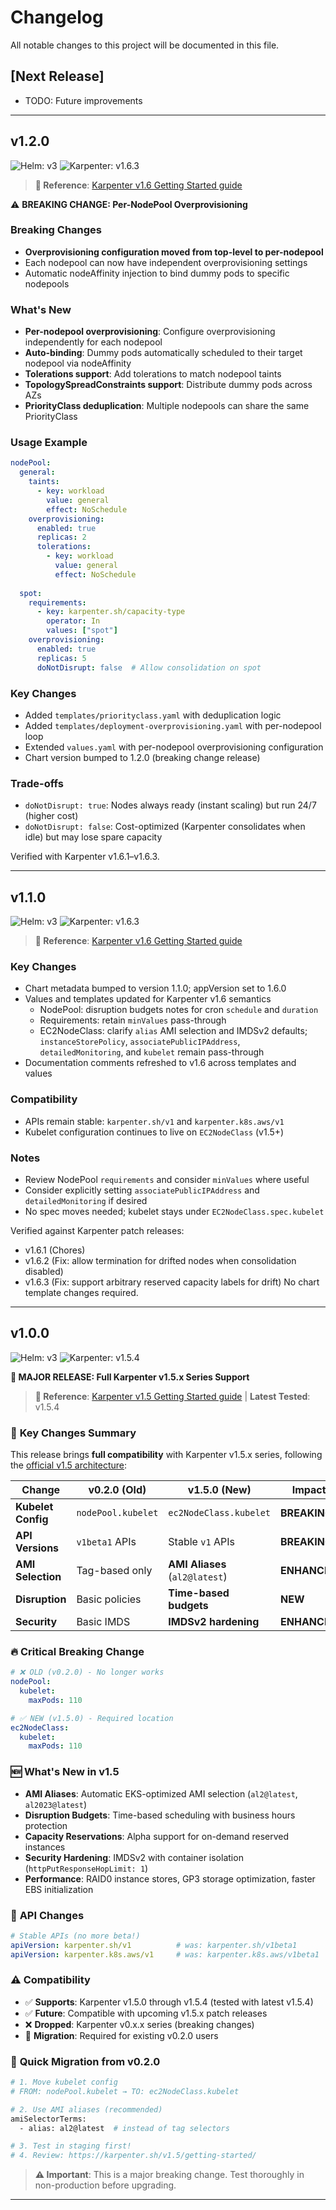 # Changelog

All notable changes to this project will be documented in this file.

## [Next Release]

- TODO: Future improvements

---

## v1.2.0

![Helm: v3](https://img.shields.io/badge/Helm-v3.14%2B-informational?color=informational&logo=helm) ![Karpenter: v1.6.3](https://img.shields.io/badge/Karpenter-v1.6.3-success?color=success&logo=kubernetes)

> **📖 Reference**: [Karpenter v1.6 Getting Started guide](https://karpenter.sh/v1.6/getting-started/)

⚠️ **BREAKING CHANGE: Per-NodePool Overprovisioning**

### Breaking Changes

- **Overprovisioning configuration moved from top-level to per-nodepool**
- Each nodepool can now have independent overprovisioning settings
- Automatic nodeAffinity injection to bind dummy pods to specific nodepools

### What's New

- **Per-nodepool overprovisioning**: Configure overprovisioning independently for each nodepool
- **Auto-binding**: Dummy pods automatically scheduled to their target nodepool via nodeAffinity
- **Tolerations support**: Add tolerations to match nodepool taints
- **TopologySpreadConstraints support**: Distribute dummy pods across AZs
- **PriorityClass deduplication**: Multiple nodepools can share the same PriorityClass

### Usage Example

```yaml
nodePool:
  general:
    taints:
      - key: workload
        value: general
        effect: NoSchedule
    overprovisioning:
      enabled: true
      replicas: 2
      tolerations:
        - key: workload
          value: general
          effect: NoSchedule
  
  spot:
    requirements:
      - key: karpenter.sh/capacity-type
        operator: In
        values: ["spot"]
    overprovisioning:
      enabled: true
      replicas: 5
      doNotDisrupt: false  # Allow consolidation on spot
```

### Key Changes

- Added `templates/priorityclass.yaml` with deduplication logic
- Added `templates/deployment-overprovisioning.yaml` with per-nodepool loop
- Extended `values.yaml` with per-nodepool overprovisioning configuration
- Chart version bumped to 1.2.0 (breaking change release)

### Trade-offs

- `doNotDisrupt: true`: Nodes always ready (instant scaling) but run 24/7 (higher cost)
- `doNotDisrupt: false`: Cost-optimized (Karpenter consolidates when idle) but may lose spare capacity

Verified with Karpenter v1.6.1–v1.6.3.

---

## v1.1.0

![Helm: v3](https://img.shields.io/badge/Helm-v3.14%2B-informational?color=informational&logo=helm) ![Karpenter: v1.6.3](https://img.shields.io/badge/Karpenter-v1.6.3-success?color=success&logo=kubernetes)

> **📖 Reference**: [Karpenter v1.6 Getting Started guide](https://karpenter.sh/v1.6/getting-started/)

### Key Changes

- Chart metadata bumped to version 1.1.0; appVersion set to 1.6.0
- Values and templates updated for Karpenter v1.6 semantics
  - NodePool: disruption budgets notes for cron `schedule` and `duration`
  - Requirements: retain `minValues` pass-through
  - EC2NodeClass: clarify `alias` AMI selection and IMDSv2 defaults; `instanceStorePolicy`, `associatePublicIPAddress`, `detailedMonitoring`, and `kubelet` remain pass-through
- Documentation comments refreshed to v1.6 across templates and values

### Compatibility

- APIs remain stable: `karpenter.sh/v1` and `karpenter.k8s.aws/v1`
- Kubelet configuration continues to live on `EC2NodeClass` (v1.5+)

### Notes

- Review NodePool `requirements` and consider `minValues` where useful
- Consider explicitly setting `associatePublicIPAddress` and `detailedMonitoring` if desired
- No spec moves needed; kubelet stays under `EC2NodeClass.spec.kubelet`

Verified against Karpenter patch releases:
- v1.6.1 (Chores)
- v1.6.2 (Fix: allow termination for drifted nodes when consolidation disabled)
- v1.6.3 (Fix: support arbitrary reserved capacity labels for drift)
No chart template changes required.

---

## v1.0.0

![Helm: v3](https://img.shields.io/badge/Helm-v3.14%2B-informational?color=informational&logo=helm) ![Karpenter: v1.5.4](https://img.shields.io/badge/Karpenter-v1.5.4-success?color=success&logo=kubernetes)

**🚀 MAJOR RELEASE: Full Karpenter v1.5.x Series Support**

> **📖 Reference**: [Karpenter v1.5 Getting Started guide](https://karpenter.sh/v1.5/getting-started/) | **Latest Tested**: v1.5.4

### 🎯 **Key Changes Summary**

This release brings **full compatibility** with Karpenter v1.5.x series, following the [official v1.5 architecture](https://karpenter.sh/v1.5/getting-started/):

| **Change** | **v0.2.0 (Old)** | **v1.5.0 (New)** | **Impact** |
|------------|-------------------|-------------------|------------|
| **Kubelet Config** | `nodePool.kubelet` | `ec2NodeClass.kubelet` | **BREAKING** |
| **API Versions** | `v1beta1` APIs | Stable `v1` APIs | **BREAKING** |
| **AMI Selection** | Tag-based only | **AMI Aliases** (`al2@latest`) | **ENHANCED** |
| **Disruption** | Basic policies | **Time-based budgets** | **NEW** |
| **Security** | Basic IMDS | **IMDSv2 hardening** | **ENHANCED** |

### 🔥 **Critical Breaking Change**
```yaml
# ❌ OLD (v0.2.0) - No longer works
nodePool:
  kubelet:
    maxPods: 110

# ✅ NEW (v1.5.0) - Required location
ec2NodeClass:
  kubelet:
    maxPods: 110
```

### 🆕 **What's New in v1.5**
- **AMI Aliases**: Automatic EKS-optimized AMI selection (`al2@latest`, `al2023@latest`)
- **Disruption Budgets**: Time-based scheduling with business hours protection
- **Capacity Reservations**: Alpha support for on-demand reserved instances  
- **Security Hardening**: IMDSv2 with container isolation (`httpPutResponseHopLimit: 1`)
- **Performance**: RAID0 instance stores, GP3 storage optimization, faster EBS initialization

### 🔄 **API Changes**
```yaml
# Stable APIs (no more beta!)
apiVersion: karpenter.sh/v1          # was: karpenter.sh/v1beta1
apiVersion: karpenter.k8s.aws/v1     # was: karpenter.k8s.aws/v1beta1
```

### ⚠️ **Compatibility**
- ✅ **Supports**: Karpenter v1.5.0 through v1.5.4 (tested with latest v1.5.4)
- ✅ **Future**: Compatible with upcoming v1.5.x patch releases
- ❌ **Dropped**: Karpenter v0.x.x series (breaking changes)
- 🔄 **Migration**: Required for existing v0.2.0 users

### 🔧 **Quick Migration from v0.2.0**
```bash
# 1. Move kubelet config
# FROM: nodePool.kubelet → TO: ec2NodeClass.kubelet

# 2. Use AMI aliases (recommended)
amiSelectorTerms:
  - alias: al2@latest  # instead of tag selectors

# 3. Test in staging first!
# 4. Review: https://karpenter.sh/v1.5/getting-started/
```

> **⚠️ Important**: This is a major breaking change. Test thoroughly in non-production before upgrading.

---